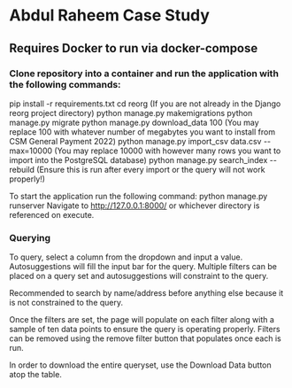 # Abdul Raheem Case Study
## Requires Docker to run via docker-compose

### Clone repository into a container and run the application with the following commands:
pip install -r requirements.txt
cd reorg (If you are not already in the Django reorg project directory)
python manage.py makemigrations
python manage.py migrate
python manage.py download_data 100 (You may replace 100 with whatever number of megabytes you want to install from CSM General Payment 2022)
python manage.py import_csv data.csv --max=10000 (You may replace 10000 with however many rows you want to import into the PostgreSQL database)
python manage.py search_index --rebuild (Ensure this is run after every import or the query will not work properly!)

To start the application run the following command:
python manage.py runserver
Navigate to http://127.0.0.1:8000/ or whichever directory is referenced on execute.

### Querying

To query, select a column from the dropdown and input a value. Autosuggestions will fill the input bar for the query.
Multiple filters can be placed on a query set and autosuggestions will constraint to the query.

Recommended to search by name/address before anything else because it is not constrained to the query.

Once the filters are set, the page will populate on each filter along with a sample of ten data points to ensure the query is operating properly.
Filters can be removed using the remove filter button that populates once each is run.

In order to download the entire queryset, use the Download Data button atop the table.
